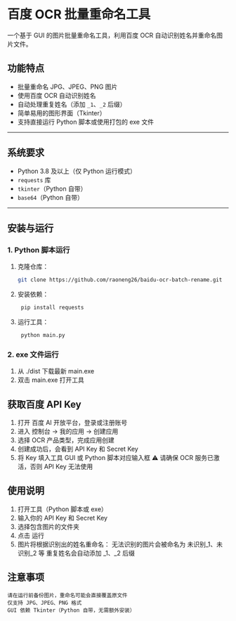 # 百度 OCR 批量重命名工具

一个基于 GUI 的图片批量重命名工具，利用百度 OCR 自动识别姓名并重命名图片文件。

## 功能特点
- 批量重命名 JPG、JPEG、PNG 图片
- 使用百度 OCR 自动识别姓名
- 自动处理重复姓名（添加 `_1`、`_2` 后缀）
- 简单易用的图形界面（Tkinter）
- 支持直接运行 Python 脚本或使用打包的 exe 文件

---

## 系统要求
- Python 3.8 及以上（仅 Python 运行模式）
- `requests` 库
- `tkinter`（Python 自带）
- `base64`（Python 自带）

---

## 安装与运行

### 1. Python 脚本运行
1. 克隆仓库：
   ```bash
   git clone https://github.com/raoneng26/baidu-ocr-batch-rename.git

2. 安装依赖：
   ```bash
    pip install requests

3. 运行工具：
   ```bash
    python main.py

### 2. exe 文件运行
1. 从 ./dist 下载最新 main.exe
2. 双击 main.exe 打开工具

## 获取百度 API Key
1. 打开 百度 AI 开放平台，登录或注册账号
2. 进入 控制台 → 我的应用 → 创建应用
3. 选择 OCR 产品类型，完成应用创建
4. 创建成功后，会看到 API Key 和 Secret Key
5. 将 Key 填入工具 GUI 或 Python 脚本对应输入框
    ⚠️ 请确保 OCR 服务已激活，否则 API Key 无法使用

## 使用说明
1. 打开工具（Python 脚本或 exe）
2. 输入你的 API Key 和 Secret Key
3. 选择包含图片的文件夹
4. 点击 运行
5. 图片将根据识别出的姓名重命名：
    无法识别的图片会被命名为 未识别_1、未识别_2 等
    重复姓名会自动添加 _1、_2 后缀

## 注意事项
    请在运行前备份图片，重命名可能会直接覆盖原文件
    仅支持 JPG、JPEG、PNG 格式
    GUI 依赖 Tkinter（Python 自带，无需额外安装）
